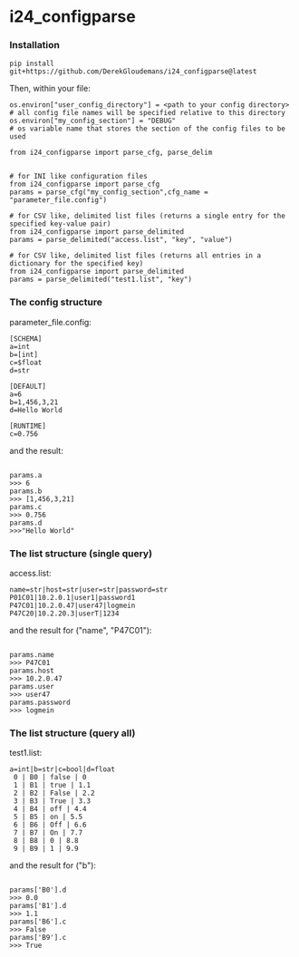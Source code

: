 # i24_configparse

### Installation

```
pip install git+https://github.com/DerekGloudemans/i24_configparse@latest
```

Then, within your file:

```
os.environ["user_config_directory"] = <path to your config directory>   # all config file names will be specified relative to this directory
os.environ["my_config_section"] = "DEBUG"                               # os variable name that stores the section of the config files to be used

from i24_configparse import parse_cfg, parse_delim


# for INI like configuration files
from i24_configparse import parse_cfg
params = parse_cfg("my_config_section",cfg_name = "parameter_file.config")

# for CSV like, delimited list files (returns a single entry for the specified key-value pair)
from i24_configparse import parse_delimited
params = parse_delimited("access.list", "key", "value")

# for CSV like, delimited list files (returns all entries in a dictionary for the specified key)
from i24_configparse import parse_delimited
params = parse_delimited("test1.list", "key")

```


### The config structure
parameter_file.config:
```
[SCHEMA]
a=int
b=[int]
c=$float
d=str

[DEFAULT]
a=6
b=1,456,3,21
d=Hello World

[RUNTIME]
c=0.756
```

and the result:
```

params.a 
>>> 6
params.b
>>> [1,456,3,21]
params.c
>>> 0.756
params.d
>>>"Hello World"
```

### The list structure (single query)
access.list:
```
name=str|host=str|user=str|password=str
P01C01|10.2.0.1|user1|password1
P47C01|10.2.0.47|user47|logmein
P47C20|10.2.20.3|userT|1234

```

and the result for ("name", "P47C01"):
```

params.name
>>> P47C01
params.host
>>> 10.2.0.47
params.user
>>> user47
params.password
>>> logmein

```

### The list structure (query all)
test1.list:
```
a=int|b=str|c=bool|d=float
 0 | B0 | false | 0
 1 | B1 | true | 1.1
 2 | B2 | False | 2.2
 3 | B3 | True | 3.3
 4 | B4 | off | 4.4
 5 | B5 | on | 5.5
 6 | B6 | Off | 6.6
 7 | B7 | On | 7.7
 8 | B8 | 0 | 8.8
 9 | B9 | 1 | 9.9

```

and the result for ("b"):
```

params['B0'].d
>>> 0.0
params['B1'].d
>>> 1.1
params['B6'].c
>>> False
params['B9'].c
>>> True

```